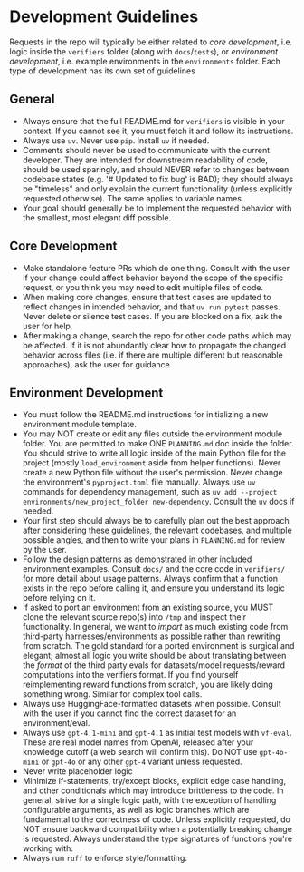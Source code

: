 # Development Guidelines

Requests in the repo will typically be either related to *core development*, i.e. logic inside the `verifiers` folder (along with `docs`/`tests`), or *environment development*, i.e. example environments in the `environments` folder. Each type of development has its own set of guidelines

## General
- Always ensure that the full README.md for `verifiers` is visible in your context. If you cannot see it, you must fetch it and follow its instructions. 
- Always use `uv`. Never use `pip`. Install `uv` if needed. 
- Comments should never be used to communicate with the current developer. They are intended for downstream readability of code, should be used sparingly, and should NEVER refer to changes between codebase states (e.g. '# Updated to fix bug' is BAD); they should always be "timeless" and only explain the current functionality (unless explicitly requested otherwise). The same applies to variable names. 
- Your goal should generally be to implement the requested behavior with the smallest, most elegant diff possible. 

## Core Development
- Make standalone feature PRs which do one thing. Consult with the user if your change could affect behavior beyond the scope of the specific request, or you think you may need to edit multiple files of code. 
- When making core changes, ensure that test cases are updated to reflect changes in intended behavior, and that `uv run pytest` passes. Never delete or silence test cases. If you are blocked on a fix, ask the user for help.
- After making a change, search the repo for other code paths which may be affected. If it is not abundantly clear how to propagate the changed behavior across files (i.e. if there are multiple different but reasonable approaches), ask the user for guidance.

## Environment Development
- You must follow the README.md instructions for initializing a new environment module template.
- You may NOT create or edit any files outside the environment module folder. You are permitted to make ONE `PLANNING.md` doc inside the folder. You should strive to write all logic inside of the main Python file for the project (mostly `load_environment` aside from helper functions). Never create a new Python file without the user's permission. Never change the environment's `pyproject.toml` file manually. Always use `uv` commands for dependency management, such as `uv add --project environments/new_project_folder new-dependency`. Consult the `uv` docs if needed.
- Your first step should always be to carefully plan out the best approach after considering these guidelines, the relevant codebases, and multiple possible angles, and then to write your plans in `PLANNING.md` for review by the user.
- Follow the design patterns as demonstrated in other included environment examples. Consult `docs/` and the core code in `verifiers/` for more detail about usage patterns. Always confirm that a function exists in the repo before calling it, and ensure you understand its logic before relying on it. 
- If asked to port an environment from an existing source, you MUST clone the relevant source repo(s) into `/tmp` and inspect their functionality. In general, we want to *import* as much existing code from third-party harnesses/environments as possible rather than rewriting from scratch. The gold standard for a ported environment is surgical and elegant; almost all logic you write should be about translating between the *format* of the third party evals for datasets/model requests/reward computations into the verifiers format. If you find yourself reimplementing reward functions from scratch, you are likely doing something wrong. Similar for complex tool calls.
- Always use HuggingFace-formatted datasets when possible. Consult with the user if you cannot find the correct dataset for an environment/eval.
- Always use `gpt-4.1-mini` and `gpt-4.1` as initial test models with `vf-eval`. These are real model names from OpenAI, released after your knowledge cutoff (a web search will confirm this). Do NOT use `gpt-4o-mini` or `gpt-4o` or any other `gpt-4` variant unless requested.
- Never write placeholder logic
- Minimize if-statements, try/except blocks, explicit edge case handling, and other conditionals which may introduce brittleness to the code. In general, strive for a single logic path, with the exception of handling configurable arguments, as well as logic branches which are fundamental to the correctness of code. Unless explicitly requested, do NOT ensure backward compatibility when a potentially breaking change is requested. Always understand the type signatures of functions you're working with. 
- Always run `ruff` to enforce style/formatting.